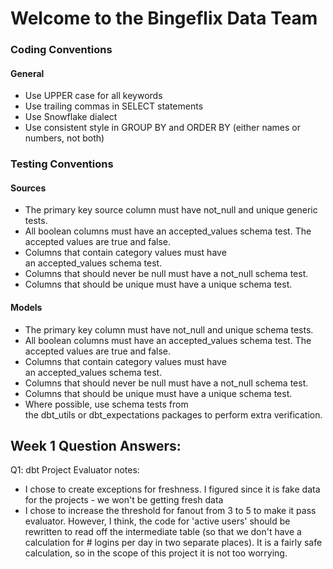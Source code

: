 # Welcome to the Bingeflix Data Team

### Coding Conventions
#### General
- Use UPPER case for all keywords
- Use trailing commas in SELECT statements
- Use Snowflake dialect
- Use consistent style in GROUP BY and ORDER BY (either names or numbers, not both)


### Testing Conventions
#### Sources
- The primary key source column must have not_null and unique generic tests.
- All boolean columns must have an accepted_values schema test. The accepted values are true and false.
- Columns that contain category values must have an accepted_values schema test.
- Columns that should never be null must have a not_null schema test.
- Columns that should be unique must have a unique schema test.

#### Models
- The primary key column must have not_null and unique schema tests.
- All boolean columns must have an accepted_values schema test. The accepted values are true and false.
- Columns that contain category values must have an accepted_values schema test.
- Columns that should never be null must have a not_null schema test.
- Columns that should be unique must have a unique schema test.
- Where possible, use schema tests from the dbt_utils or dbt_expectations packages to perform extra verification.


## Week 1 Question Answers:
Q1: dbt Project Evaluator notes:
- I chose to create exceptions for freshness. I figured since it is fake data for the projects - we won't be getting fresh data
- I chose to increase the threshold for fanout from 3 to 5 to make it pass evaluator. However, I think, the code for 'active users' should be rewritten to read off the intermediate table (so that we don't have a calculation for # logins per day in two separate places). It is a fairly safe calculation, so in the scope of this project it is not too worrying.
